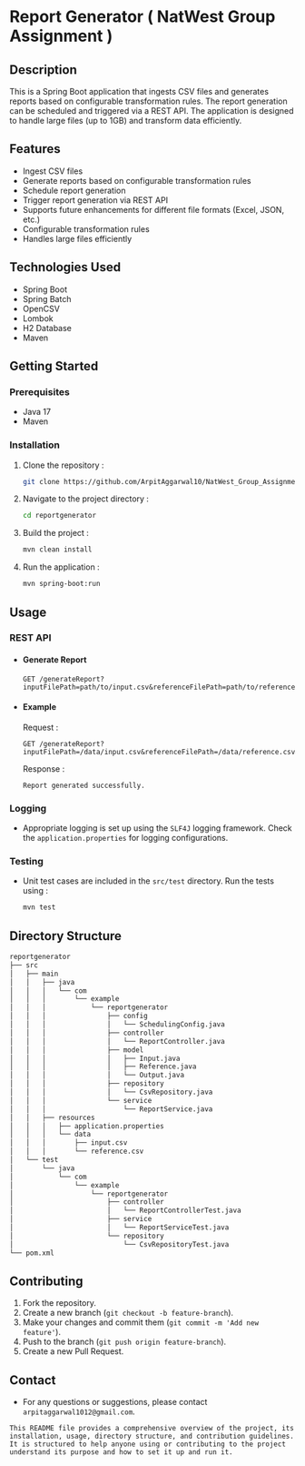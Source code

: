 # Report Generator ( NatWest Group Assignment )

## Description
This is a Spring Boot application that ingests CSV files and generates reports based on configurable transformation rules. The report generation can be scheduled and triggered via a REST API. The application is designed to handle large files (up to 1GB) and transform data efficiently.

## Features
- Ingest CSV files
- Generate reports based on configurable transformation rules
- Schedule report generation
- Trigger report generation via REST API
- Supports future enhancements for different file formats (Excel, JSON, etc.)
- Configurable transformation rules
- Handles large files efficiently

## Technologies Used
- Spring Boot
- Spring Batch
- OpenCSV
- Lombok
- H2 Database
- Maven

## Getting Started

### Prerequisites
- Java 17
- Maven

### Installation
1. Clone the repository :
   ```bash
   git clone https://github.com/ArpitAggarwal10/NatWest_Group_Assignment.git
2. Navigate to the project directory :
    ```bash
   cd reportgenerator
3. Build the project :
    ```bash
   mvn clean install
4. Run the application :
    ```bash
   mvn spring-boot:run

## Usage

### REST API

- #### Generate Report
    ```http
    GET /generateReport?inputFilePath=path/to/input.csv&referenceFilePath=path/to/reference.csv&outputFilePath=path/to/output.csv
    ```

- #### Example
  Request :
    ```
    GET /generateReport?inputFilePath=/data/input.csv&referenceFilePath=/data/reference.csv&outputFilePath=/data/output.csv
    ```
  Response :
    ```
    Report generated successfully.
    ```

### Logging
- Appropriate logging is set up using the `SLF4J` logging framework. Check the `application.properties` for logging configurations.

### Testing
- Unit test cases are included in the `src/test` directory. Run the tests using :
    ```bash
    mvn test
    ```
  
## Directory Structure
```sh
reportgenerator
├── src
│   ├── main
│   │   ├── java
│   │   │   └── com
│   │   │       └── example
│   │   │           └── reportgenerator
│   │   │               ├── config
│   │   │               │   └── SchedulingConfig.java
│   │   │               ├── controller
│   │   │               │   └── ReportController.java
│   │   │               ├── model
│   │   │               │   ├── Input.java
│   │   │               │   ├── Reference.java
│   │   │               │   └── Output.java
│   │   │               ├── repository
│   │   │               │   └── CsvRepository.java
│   │   │               └── service
│   │   │                   └── ReportService.java
│   │   ├── resources
│   │   │   ├── application.properties
│   │   │   └── data
│   │   │       ├── input.csv
│   │   │       └── reference.csv
│   └── test
│       └── java
│           └── com
│               └── example
│                   └── reportgenerator
│                       ├── controller
│                       │   └── ReportControllerTest.java
│                       ├── service
│                       │   └── ReportServiceTest.java
│                       └── repository
│                           └── CsvRepositoryTest.java
└── pom.xml
```

## Contributing
1. Fork the repository.
2. Create a new branch (`git checkout -b feature-branch`).
3. Make your changes and commit them (`git commit -m 'Add new feature'`).
4. Push to the branch (`git push origin feature-branch`).
5. Create a new Pull Request.

## Contact
- For any questions or suggestions, please contact `arpitaggarwal1012@gmail.com`.
```vbnet
This README file provides a comprehensive overview of the project, its installation, usage, directory structure, and contribution guidelines. It is structured to help anyone using or contributing to the project understand its purpose and how to set it up and run it.
```


  



